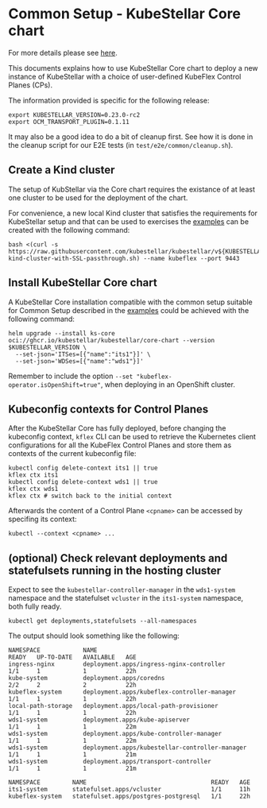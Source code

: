 # Common Setup - KubeStellar Core chart

For more details please see [here](./core-chart.md).

This documents explains how to use KubeStellar Core chart to deploy a new instance of KubeStellar
with a choice of user-defined KubeFlex Control Planes (CPs).

The information provided is specific for the following release:

```shell
export KUBESTELLAR_VERSION=0.23.0-rc2
export OCM_TRANSPORT_PLUGIN=0.1.11
```

It may also be a good idea to do a bit of cleanup first. See how it is done in the cleanup script for our E2E tests (in `test/e2e/common/cleanup.sh`).

## Create a Kind cluster

The setup of KubStellar via the Core chart requires the existance of at least one cluster
to be used for the deployment of the chart.

For convenience, a new local Kind cluster that satisfies the requirements for KubeStellar setup
and that can be used to exercises the [examples](./examples.md) can be created with the following command:

```shell
bash <(curl -s https://raw.githubusercontent.com/kubestellar/kubestellar/v${KUBESTELLAR_VERSION}/scripts/create-kind-cluster-with-SSL-passthrough.sh) --name kubeflex --port 9443
```

## Install KubeStellar Core chart

A KubeStellar Core installation compatible with the common setup suitable for Common Setup described in the [examples](https://docs.kubestellar.io/release-0.22.0/direct/examples/) could be achieved with the following command:

```shell
helm upgrade --install ks-core oci://ghcr.io/kubestellar/kubestellar/core-chart --version $KUBESTELLAR_VERSION \
  --set-json='ITSes=[{"name":"its1"}]' \
  --set-json='WDSes=[{"name":"wds1"}]'
```

Remember to include the option `--set "kubeflex-operator.isOpenShift=true"`, when deploying in an OpenShift cluster.

## Kubeconfig contexts for Control Planes

After the KubeStellar Core has fully deployed, before changing the kubeconfig context, `kflex` CLI can be used to retrieve the Kubernetes client configurations for all the KubeFlex Control Planes and store them as contexts of the current kubeconfig file:

```shell
kubectl config delete-context its1 || true
kflex ctx its1
kubectl config delete-context wds1 || true
kflex ctx wds1
kflex ctx # switch back to the initial context
```

Afterwards the content of a Control Plane `<cpname>` can be accessed by specifing its context:

```shell
kubectl --context <cpname> ...
```

## (optional) Check relevant deployments and statefulsets running in the hosting cluster

Expect to see the `kubestellar-controller-manager` in the `wds1-system` namespace and the
statefulset `vcluster` in the `its1-system` namespace, both fully ready.

```shell
kubectl get deployments,statefulsets --all-namespaces
```

The output should look something like the following:

```shell
NAMESPACE            NAME                                             READY   UP-TO-DATE   AVAILABLE   AGE
ingress-nginx        deployment.apps/ingress-nginx-controller         1/1     1            1           22h
kube-system          deployment.apps/coredns                          2/2     2            2           22h
kubeflex-system      deployment.apps/kubeflex-controller-manager      1/1     1            1           22h
local-path-storage   deployment.apps/local-path-provisioner           1/1     1            1           22h
wds1-system          deployment.apps/kube-apiserver                   1/1     1            1           22m
wds1-system          deployment.apps/kube-controller-manager          1/1     1            1           22m
wds1-system          deployment.apps/kubestellar-controller-manager   1/1     1            1           21m
wds1-system          deployment.apps/transport-controller             1/1     1            1           21m

NAMESPACE         NAME                                   READY   AGE
its1-system       statefulset.apps/vcluster              1/1     11h
kubeflex-system   statefulset.apps/postgres-postgresql   1/1     22h
```

